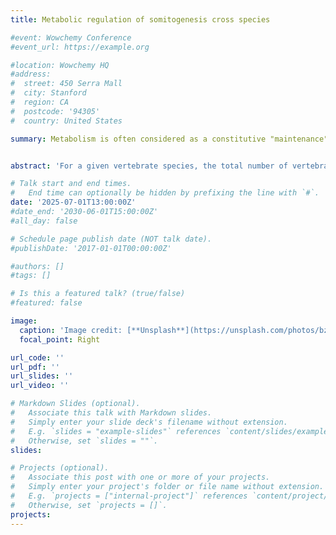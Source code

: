 ```yaml
---
title: Metabolic regulation of somitogenesis cross species

#event: Wowchemy Conference
#event_url: https://example.org

#location: Wowchemy HQ
#address:
#  street: 450 Serra Mall
#  city: Stanford
#  region: CA
#  postcode: '94305'
#  country: United States

summary: Metabolism is often considered as a constitutive "maintenance" function in the embryo. However, research from my laboratory has shown that the FGF signaling gradient in the PSM regulates the transcription of glycolytic enzymes, thereby establishing a glycolytic activity gradient in the posterior PSM12. We demonstrated that the cells in the posterior PSM, which exhibit high aerobic glycolytic activity, also show an inverted pH gradient compared to normal cells. Consequently, their metabolism closely resembles the Warburg metabolism observed in cancer cells. We showed that glycolytic activity regulates Wnt signaling via the regulation of intracellular pH, promoting the acetylation of β-catenin13. This work provides an example of crosstalk between cellular signaling and metabolism regulation in the embryo. Moreover, it demonstrates the remarkable conservation of metabolic strategies between embryonic and cancer cells.


abstract: 'For a given vertebrate species, the total number of vertebrae is precisely defined, while it varies widely from one species to another. How such precision is achieved during development remains unexplained. We have shown that, in vertebrates, the elongation of the axis gradually slows down, leading to a progressive shortening of the PSM and, ultimately, the cessation of segment formation14, 15. We have demonstrated that in snakes, the oscillations of the segmentation clock are much faster relative to the growth rate of the embryo compared to the chicken embryo. This results in a very large number of small somites and thus explains the very high number of vertebrae in these species14. Therefore, modifying the parameters that control the segmentation clock and the elongation rate of the axis can alter the total number of segments in the embryo and, consequently, the vertebral formula.'

# Talk start and end times.
#   End time can optionally be hidden by prefixing the line with `#`.
date: '2025-07-01T13:00:00Z'
#date_end: '2030-06-01T15:00:00Z'
#all_day: false

# Schedule page publish date (NOT talk date).
#publishDate: '2017-01-01T00:00:00Z'

#authors: []
#tags: []

# Is this a featured talk? (true/false)
#featured: false

image:
  caption: 'Image credit: [**Unsplash**](https://unsplash.com/photos/bzdhc5b3Bxs)'
  focal_point: Right

url_code: ''
url_pdf: ''
url_slides: ''
url_video: ''

# Markdown Slides (optional).
#   Associate this talk with Markdown slides.
#   Simply enter your slide deck's filename without extension.
#   E.g. `slides = "example-slides"` references `content/slides/example-slides.md`.
#   Otherwise, set `slides = ""`.
slides:

# Projects (optional).
#   Associate this post with one or more of your projects.
#   Simply enter your project's folder or file name without extension.
#   E.g. `projects = ["internal-project"]` references `content/project/deep-learning/index.md`.
#   Otherwise, set `projects = []`.
projects:
---
```

